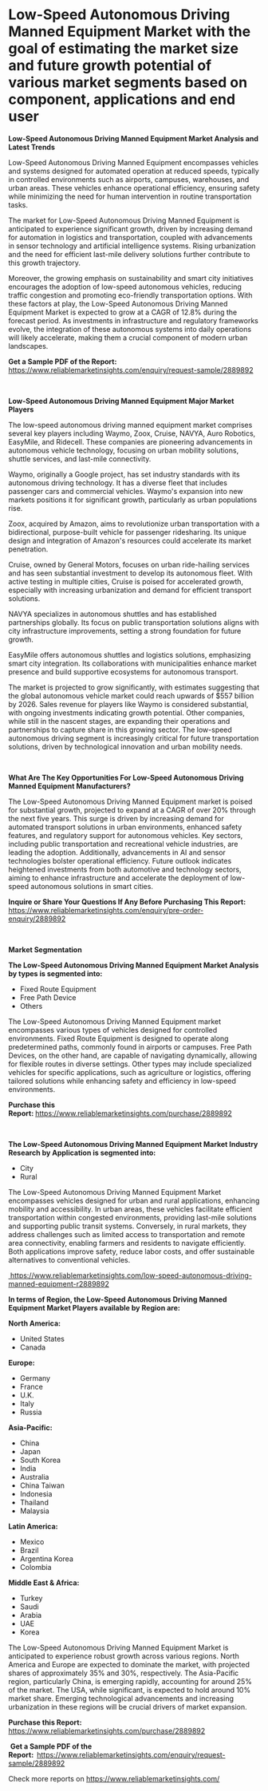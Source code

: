 <p><h1>Low-Speed Autonomous Driving Manned Equipment Market with the goal of estimating the market size and future growth potential of various market segments based on component, applications and end user</h1></p><p><strong>Low-Speed Autonomous Driving Manned Equipment Market Analysis and Latest Trends</strong></p>
<p><p>Low-Speed Autonomous Driving Manned Equipment encompasses vehicles and systems designed for automated operation at reduced speeds, typically in controlled environments such as airports, campuses, warehouses, and urban areas. These vehicles enhance operational efficiency, ensuring safety while minimizing the need for human intervention in routine transportation tasks.</p><p>The market for Low-Speed Autonomous Driving Manned Equipment is anticipated to experience significant growth, driven by increasing demand for automation in logistics and transportation, coupled with advancements in sensor technology and artificial intelligence systems. Rising urbanization and the need for efficient last-mile delivery solutions further contribute to this growth trajectory. </p><p>Moreover, the growing emphasis on sustainability and smart city initiatives encourages the adoption of low-speed autonomous vehicles, reducing traffic congestion and promoting eco-friendly transportation options. With these factors at play, the Low-Speed Autonomous Driving Manned Equipment Market is expected to grow at a CAGR of 12.8% during the forecast period. As investments in infrastructure and regulatory frameworks evolve, the integration of these autonomous systems into daily operations will likely accelerate, making them a crucial component of modern urban landscapes.</p></p>
<p><strong>Get a Sample PDF of the Report:&nbsp;</strong> <a href="https://www.reliablemarketinsights.com/enquiry/request-sample/2889892?utm_campaign=2669&utm_medium=2&utm_source=Github&utm_content=ia&utm_term=14032025&utm_id=low-speed-autonomous-driving-manned-equipment">https://www.reliablemarketinsights.com/enquiry/request-sample/2889892</a></p>
<p>&nbsp;</p>
<p><strong>Low-Speed Autonomous Driving Manned Equipment Major Market Players</strong></p>
<p><p>The low-speed autonomous driving manned equipment market comprises several key players including Waymo, Zoox, Cruise, NAVYA, Auro Robotics, EasyMile, and Ridecell. These companies are pioneering advancements in autonomous vehicle technology, focusing on urban mobility solutions, shuttle services, and last-mile connectivity.</p><p>Waymo, originally a Google project, has set industry standards with its autonomous driving technology. It has a diverse fleet that includes passenger cars and commercial vehicles. Waymo's expansion into new markets positions it for significant growth, particularly as urban populations rise.</p><p>Zoox, acquired by Amazon, aims to revolutionize urban transportation with a bidirectional, purpose-built vehicle for passenger ridesharing. Its unique design and integration of Amazon's resources could accelerate its market penetration. </p><p>Cruise, owned by General Motors, focuses on urban ride-hailing services and has seen substantial investment to develop its autonomous fleet. With active testing in multiple cities, Cruise is poised for accelerated growth, especially with increasing urbanization and demand for efficient transport solutions.</p><p>NAVYA specializes in autonomous shuttles and has established partnerships globally. Its focus on public transportation solutions aligns with city infrastructure improvements, setting a strong foundation for future growth.</p><p>EasyMile offers autonomous shuttles and logistics solutions, emphasizing smart city integration. Its collaborations with municipalities enhance market presence and build supportive ecosystems for autonomous transport.</p><p>The market is projected to grow significantly, with estimates suggesting that the global autonomous vehicle market could reach upwards of $557 billion by 2026. Sales revenue for players like Waymo is considered substantial, with ongoing investments indicating growth potential. Other companies, while still in the nascent stages, are expanding their operations and partnerships to capture share in this growing sector. The low-speed autonomous driving segment is increasingly critical for future transportation solutions, driven by technological innovation and urban mobility needs.</p></p>
<p>&nbsp;</p>
<p><strong>What Are The Key Opportunities For Low-Speed Autonomous Driving Manned Equipment Manufacturers?</strong></p>
<p><p>The Low-Speed Autonomous Driving Manned Equipment market is poised for substantial growth, projected to expand at a CAGR of over 20% through the next five years. This surge is driven by increasing demand for automated transport solutions in urban environments, enhanced safety features, and regulatory support for autonomous vehicles. Key sectors, including public transportation and recreational vehicle industries, are leading the adoption. Additionally, advancements in AI and sensor technologies bolster operational efficiency. Future outlook indicates heightened investments from both automotive and technology sectors, aiming to enhance infrastructure and accelerate the deployment of low-speed autonomous solutions in smart cities.</p></p>
<p><strong>Inquire or Share Your Questions If Any Before Purchasing This Report:</strong> <a href="https://www.reliablemarketinsights.com/enquiry/pre-order-enquiry/2889892?utm_campaign=2669&utm_medium=2&utm_source=Github&utm_content=ia&utm_term=14032025&utm_id=low-speed-autonomous-driving-manned-equipment">https://www.reliablemarketinsights.com/enquiry/pre-order-enquiry/2889892</a></p>
<p>&nbsp;</p>
<p><strong>Market Segmentation</strong></p>
<p><strong>The Low-Speed Autonomous Driving Manned Equipment Market Analysis by types is segmented into:</strong></p>
<p><ul><li>Fixed Route Equipment</li><li>Free Path Device</li><li>Others</li></ul></p>
<p><p>The Low-Speed Autonomous Driving Manned Equipment market encompasses various types of vehicles designed for controlled environments. Fixed Route Equipment is designed to operate along predetermined paths, commonly found in airports or campuses. Free Path Devices, on the other hand, are capable of navigating dynamically, allowing for flexible routes in diverse settings. Other types may include specialized vehicles for specific applications, such as agriculture or logistics, offering tailored solutions while enhancing safety and efficiency in low-speed environments.</p></p>
<p><strong>Purchase this Report:&nbsp;</strong><a href="https://www.reliablemarketinsights.com/purchase/2889892?utm_campaign=2669&utm_medium=2&utm_source=Github&utm_content=ia&utm_term=14032025&utm_id=low-speed-autonomous-driving-manned-equipment">https://www.reliablemarketinsights.com/purchase/2889892</a></p>
<p>&nbsp;</p>
<p><strong>The Low-Speed Autonomous Driving Manned Equipment Market Industry Research by Application is segmented into:</strong></p>
<p><ul><li>City</li><li>Rural</li></ul></p>
<p><p>The Low-Speed Autonomous Driving Manned Equipment Market encompasses vehicles designed for urban and rural applications, enhancing mobility and accessibility. In urban areas, these vehicles facilitate efficient transportation within congested environments, providing last-mile solutions and supporting public transit systems. Conversely, in rural markets, they address challenges such as limited access to transportation and remote area connectivity, enabling farmers and residents to navigate efficiently. Both applications improve safety, reduce labor costs, and offer sustainable alternatives to conventional vehicles.</p></p>
<p><a href="https://www.reliablemarketinsights.com/low-speed-autonomous-driving-manned-equipment-r2889892?utm_campaign=2669&utm_medium=2&utm_source=Github&utm_content=ia&utm_term=14032025&utm_id=low-speed-autonomous-driving-manned-equipment">&nbsp;https://www.reliablemarketinsights.com/low-speed-autonomous-driving-manned-equipment-r2889892</a></p>
<p><strong>In terms of Region, the Low-Speed Autonomous Driving Manned Equipment Market Players available by Region are:</strong></p>
<p>
    <p> <strong> North America: </strong>
        <ul>
            <li>United States</li>
            <li>Canada</li>
        </ul>
        </p> 
    <p> <strong> Europe: </strong>
        <ul>
            <li>Germany</li>
            <li>France</li>
            <li>U.K.</li>
            <li>Italy</li>
            <li>Russia</li>
        </ul>
        </p> 
    <p> <strong> Asia-Pacific: </strong>
        <ul>
            <li>China</li>
            <li>Japan</li>
            <li>South Korea</li>
            <li>India</li>
            <li>Australia</li>
            <li>China Taiwan</li>
            <li>Indonesia</li>
            <li>Thailand</li>
            <li>Malaysia</li>
        </ul>
        </p> 
    <p> <strong> Latin America: </strong>
        <ul>
            <li>Mexico</li>
            <li>Brazil</li>
            <li>Argentina Korea</li>
            <li>Colombia</li>
        </ul>
        </p> 
    <p> <strong> Middle East & Africa: </strong>
        <ul>
            <li>Turkey</li>
            <li>Saudi</li>
            <li>Arabia</li>
            <li>UAE</li>
            <li>Korea</li>
        </ul>
    </p>
    </p>
<p><p>The Low-Speed Autonomous Driving Manned Equipment Market is anticipated to experience robust growth across various regions. North America and Europe are expected to dominate the market, with projected shares of approximately 35% and 30%, respectively. The Asia-Pacific region, particularly China, is emerging rapidly, accounting for around 25% of the market. The USA, while significant, is expected to hold around 10% market share. Emerging technological advancements and increasing urbanization in these regions will be crucial drivers of market expansion.</p></p>
<p><strong>Purchase this Report: </strong><a href="https://www.reliablemarketinsights.com/purchase/2889892?utm_campaign=2669&utm_medium=2&utm_source=Github&utm_content=ia&utm_term=14032025&utm_id=low-speed-autonomous-driving-manned-equipment">https://www.reliablemarketinsights.com/purchase/2889892</a></p>
<p>&nbsp;<strong>Get a Sample PDF of the Report:&nbsp;&nbsp;</strong><a href="https://www.reliablemarketinsights.com/enquiry/request-sample/2889892?utm_campaign=2669&utm_medium=2&utm_source=Github&utm_content=ia&utm_term=14032025&utm_id=low-speed-autonomous-driving-manned-equipment">https://www.reliablemarketinsights.com/enquiry/request-sample/2889892</a></p>
<p><strong></strong></p>
<p>Check more reports on <a href="https://www.reliablemarketinsights.com/?utm_campaign=2669&utm_medium=2&utm_source=Github&utm_content=ia&utm_term=14032025&utm_id=low-speed-autonomous-driving-manned-equipment">https://www.reliablemarketinsights.com/</a></p>